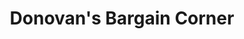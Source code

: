 ---
title: "Donovan's Bargain Corner"
url: /sudbury/donovans-bargain-corner/
shop: Gebrauchtwaren
---